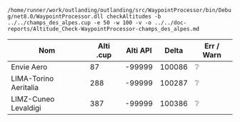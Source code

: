 `/home/runner/work/outlanding/outlanding/src/WaypointProcessor/bin/Debug/net8.0/WaypointProcessor.dll checkAltitudes -b ../../champs_des_alpes.cup -e 50 -w 100 -v -o ../../doc-reports/Altitude_Check-WaypointProcessor-champs_des_alpes.md`
  
| Nom | Alti .cup | Alti API | Delta | Err / Warn |
|---|---|---|---|---|
| Envie Aero | 87 | -99999 | 100086 | :grey_question: |
| LIMA-Torino Aeritalia | 288 | -99999 | 100287 | :grey_question: |
| LIMZ-Cuneo Levaldigi | 387 | -99999 | 100386 | :grey_question: |
